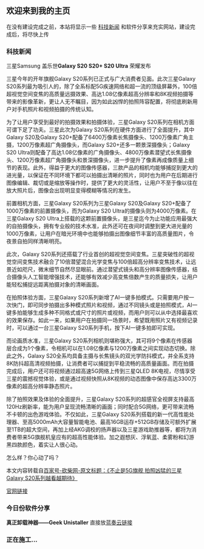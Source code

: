 ## 欢迎来到我的主页

在没有建设完成之前，本站将显示一些 [科技新闻](https://www.samsung.com/cn) 和软件分享来充实网站，建设完成后，将尽快上传

### 科技新闻

三星Samsung 盖乐世**Galaxy S20 S20+ S20 Ultra** 荣耀发布

三星今年的开年旗舰Galaxy S20系列已正式与广大消费者见面。此次三星Galaxy S20系列最为吸引人的，除了全系标配5G疾速网络和超一流的顶级屏幕外，100倍超视觉空间变焦的高质量远摄效果、高达1.08亿像素超高分辨率和8K视频拍摄等带来的影像革新，更让人无不瞩目，因为如此凶悍的拍照阵容配置，将彻底刷新用户对手机照片和视频拍摄的传统认知。

为了让用户享受到最好的拍摄效果和拍摄体验，三星Galaxy S20系列在相机方面可谓下足了功夫。三星此次为Galaxy S20系列在硬件方面进行了全面提升，其中Galaxy S20及Galaxy S20+配备了6400万像素长焦摄像头、1200万像素广角主摄，1200万像素超广角摄像头，而Galaxy S20+还多一颗景深摄像头；Galaxy S20 Ultra则配备了高达1.08亿像素的广角摄像头、4800万像素潜望式长焦摄像头、1200万像素超广角摄像头和景深摄像头，进一步提升了像素再成像质量上细节的表现。此外，得益于更大的图像传感器，三款产品的相机均能够捕捉到更大的进光量，以保证在不同环境下都可以拍摄出清晰的照片，同时也为用户在后期进行图像编辑、裁切或是缩放等操作时，提供了更大的灵活性，让用户不至于像以往在放大照片后，图像会出现明显变得模糊等情况的发生。

前置相机方面，三星Galaxy S20系列为三星Galaxy S20及Galaxy S20+配备了1000万像素的前置摄像头，而为Galaxy S20 Ultra的摄像头则为4000万像素。在三星Galaxy S20 Ultra上搭载的这颗前置摄像头，是三星迄今为止功能应用最强大的自拍摄像头，拥有专业般的技术水准，此外还可在夜间时调整到更大进光量的1000万像素，让用户在暗光环境中也能够拍摄出图像细节丰富的高质量图片，令夜景自拍同样清晰明亮。

此次，Galaxy S20系列还搭载了行业首创的超视觉空间变焦。三星突破性的超视觉空间变焦技术融合了10倍潜望混合光学变焦与100倍超高分辨率变焦技术，让远景近如咫尺，微末细节自然尽显眼前。通过潜望式镜头和高分辨率图像传感器，结合摄像头人工智能增强技术，还能够有效减少高变焦倍数产生的质量损失，让用户能轻松捕捉远距离拍摄对象的清晰画面。

在拍照体验方面，三星Galaxy S20系列新增了AI一键多拍模式。只需要用户按一次快门，即可同步拍摄出多种模式照片和视频，通过不同镜头或是拍照模式，AI一键多拍能够生成多种不同格式或尺寸的照片或视频，而用户则可以从中选择最喜欢的效果保存。如此一来，如果用户在拍摄同一场景时，希望既用照片又有视频记录时，可以通过一台三星Galaxy S20系列手机，按下AI一键多拍即可实现。

而论画质水准，三星Galaxy S20系列相机则堪称强大，其可将9个像素在传感器层合成为1个像素，令相机可以在1.08亿像素与1200万像素之间实现动态切换。除此之外，Galaxy S20全系均具备主摄与长焦镜头的双光学防抖模式，并全系支持8K防抖超高清视频拍摄，让消费者可以捕捉到平稳流畅的高质量画面。而在拍摄完成后，用户还可将视频通过超高速5G网络上传到三星QLED 8K电视，尽情享受三星的震撼视觉体验，或是通过视频快照从8K视频的动态图像中保存高达3300万像素的超高分辨率静态照片。

除了拍照效果及体验的全面提升，三星Galaxy S20系列的超感官全视屏支持最高120Hz刷新率，能为用户呈现流畅清晰的画面；同时配合5G网络，更可带来流畅不卡顿的出色游戏体验。不仅如此，三星Galaxy S20系列搭载的新一代高性能处理器、至高5000mAh大容量智能电池、最高16GB运存+512GB存储及可额外扩展至1TB的超大空间，再加上经AKG调校的扬声器以及三星游戏助推器等，都将为消费者带来5G旗舰机皇应有的超高性能体验。加之遐想灰、浮氧蓝、柔雾粉和幻游黑四款颜色，着实让人很心动。

怎么样？你心动了吗？

本文内容转载自[百家号-砍柴网-原文标题：《不止是5G旗舰 拍照凶猛的三星Galaxy S20系列越看越期待》](https://dwz.cn/lRjN7vZS)

[官网链接](https://www.samsung.com/cn/smartphones/galaxy-s20/)

### 今日份软件分享

**真正卸载神器——Geek Unistaller**
直接放[蓝奏云链接](https://dwz.cn/4NJnv20u)

### 正在施工...

